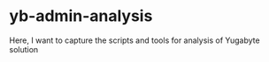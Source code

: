 # yb-admin-analysis

Here, I want to capture the scripts and tools for analysis of Yugabyte solution
